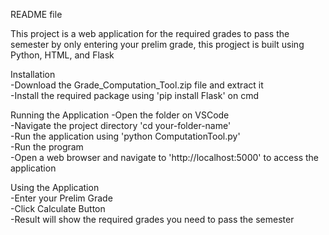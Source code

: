 README file

This project is a web application for the required grades to pass the semester by only
entering your prelim grade, this progject is built using Python, HTML, and Flask

Installation<br>
-Download the Grade_Computation_Tool.zip file and extract it <br>
-Install the required package using 'pip install Flask' on cmd<br>

Running the Application
-Open the folder on VSCode<br>
-Navigate the project directory 'cd your-folder-name'<br>
-Run the application using 'python ComputationTool.py'<br>
-Run the program<br>
-Open a web browser and navigate to 'http://localhost:5000' to access the application<br>

Using the Application<br>
-Enter your Prelim Grade<br>
-Click Calculate Button<br>
-Result will show the required grades you need to pass the semester<br>

